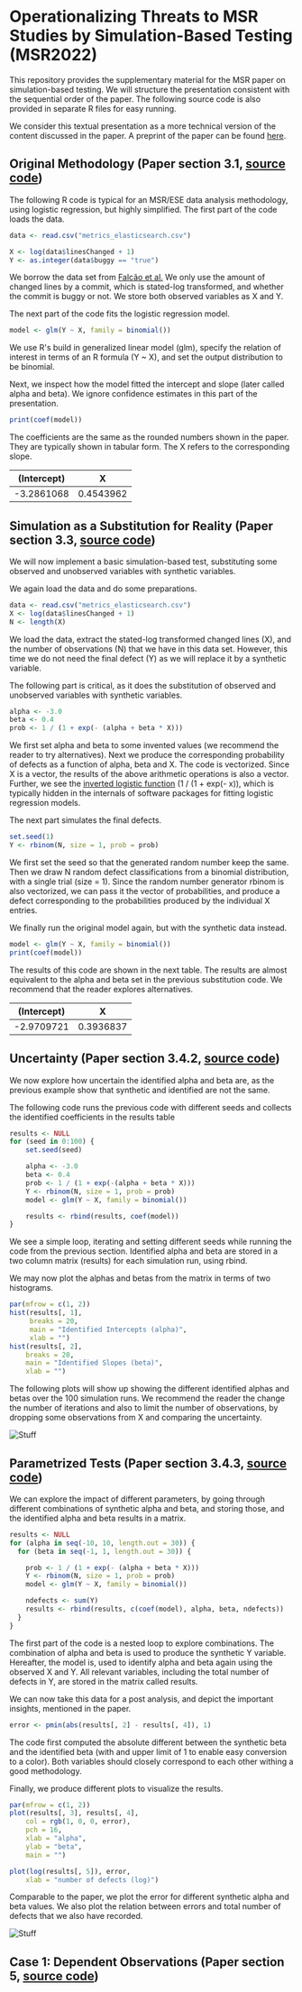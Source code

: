 # Operationalizing Threats to MSR Studies by Simulation-Based Testing (MSR2022)

This repository provides the supplementary material for the
MSR paper on simulation-based testing. We will structure the
presentation consistent with the sequential order of the
paper. The following source code is also provided in separate
R files for easy running.

We consider this textual presentation as a more technical
version of the content discussed in the paper. A preprint of the
paper can be found [here](paper.pdf).

## Original Methodology (Paper section 3.1, [source code](nutshell_a.R))
The following R code is typical for an MSR/ESE data analysis
methodology, using logistic regression, but highly simplified. The first part of the code loads the data.
```R
data <- read.csv("metrics_elasticsearch.csv")

X <- log(data$linesChanged + 1)
Y <- as.integer(data$buggy == "true")
```
We borrow the data set from [Falcão et al.](https://github.com/filipefalcaos/saner-2020) We only use the amount of changed lines by a commit, which is stated-log transformed, and whether the commit is buggy or not. We store both observed variables as X and Y.

The next part of the code fits the logistic regression model.
```R
model <- glm(Y ~ X, family = binomial())
```
We use R's build in generalized linear model (glm), specify the relation of interest in terms of an R formula (Y ~ X), and set the output distribution to be binomial.

Next, we inspect how the model fitted the intercept and slope (later called alpha and beta). We ignore confidence estimates in this part of the presentation.
```R
print(coef(model))
```
The coefficients are the same as the rounded numbers shown in
the paper. They are typically shown in tabular form. The X refers to the corresponding slope.

| (Intercept)   |  X            |
| ------------- |:-------------:|
| -3.2861068    | 0.4543962     |

## Simulation as a Substitution for Reality (Paper section 3.3, [source code](nutshell_b.R))
We will now implement a basic simulation-based 
test, substituting some observed and unobserved
variables with synthetic variables.

We again load the data and do some preparations.
```R
data <- read.csv("metrics_elasticsearch.csv")
X <- log(data$linesChanged + 1)
N <- length(X)
```
We load the data, extract the stated-log transformed changed lines (X), and the number of observations (N) that we have in this data set. However, this time we do not need the final defect (Y) as we will replace it by a synthetic variable.

The following part is critical, as it does the substitution of
observed and unobserved variables with synthetic variables.
```R
alpha <- -3.0
beta <- 0.4
prob <- 1 / (1 + exp(- (alpha + beta * X)))
```
We first set alpha and beta to some invented values (we 
recommend the reader to try alternatives). Next we produce
the corresponding probability of defects as a function of alpha, beta and X. The code is vectorized. Since X is a vector, the results of the above arithmetic operations is also a vector. Further, we see the [inverted logistic function](https://en.wikipedia.org/wiki/Logit) (1 / (1 + exp(- x)), which is typically hidden in the internals of software packages for fitting logistic regression models.

The next part simulates the final defects.

```R
set.seed(1)
Y <- rbinom(N, size = 1, prob = prob)
```
We first set the seed so that the generated random number keep the same. Then we draw N random defect classifications
from a binomial distribution, with a single trial (size = 1). Since the
random number generator rbinom is also vectorized, we can pass it the vector of probabilities, and produce a defect
corresponding to the probabilities produced by the individual X entries.

We finally run the original model again, but with the synthetic data instead.
```R
model <- glm(Y ~ X, family = binomial())
print(coef(model))
```
The results of this code are shown in the next table.
The results are almost equivalent to the alpha and beta set 
in the previous substitution code. We recommend that the
reader explores alternatives.

| (Intercept)   |  X            |
| ------------- |:-------------:|
|  -2.9709721   | 0.3936837     |

## Uncertainty (Paper section 3.4.2, [source code](nutshell_uncertainty.R))

We now explore how uncertain the identified alpha and
beta are, as the previous example show that synthetic
and identified are not the same.

The following code runs the previous code with different
seeds and collects the identified coefficients in the results table
```R
results <- NULL
for (seed in 0:100) {
    set.seed(seed)

    alpha <- -3.0
    beta <- 0.4
    prob <- 1 / (1 + exp(-(alpha + beta * X)))
    Y <- rbinom(N, size = 1, prob = prob)
    model <- glm(Y ~ X, family = binomial())

    results <- rbind(results, coef(model))
}
```
We see a simple loop, iterating and setting different seeds while
running the code from the previous section.
Identified alpha
and beta are stored in a two column matrix (results) for each simulation run, using rbind.

We may now plot the alphas and betas from the matrix in terms of two histograms.
```R
par(mfrow = c(1, 2))
hist(results[, 1], 
     breaks = 20, 
     main = "Identified Intercepts (alpha)", 
     xlab = "")
hist(results[, 2], 
    breaks = 20, 
    main = "Identified Slopes (beta)", 
    xlab = "")
```
The following plots will show up showing the different identified alphas and betas over the 100 simulation runs.
We recommend the reader the change the number of iterations and also to limit the number of observations, by dropping some observations from X and comparing the uncertainty.

![Stuff](figures/uncertainty.png)

## Parametrized Tests (Paper section 3.4.3, [source code](nutshell_parameters.R))

We can explore the impact of different parameters,
by going through different combinations of synthetic alpha and beta, and storing those, and the identified alpha and beta results in a matrix.
```R
results <- NULL
for (alpha in seq(-10, 10, length.out = 30)) {
  for (beta in seq(-1, 1, length.out = 30)) {

    prob <- 1 / (1 + exp(- (alpha + beta * X)))
    Y <- rbinom(N, size = 1, prob = prob)
    model <- glm(Y ~ X, family = binomial())

    ndefects <- sum(Y)
    results <- rbind(results, c(coef(model), alpha, beta, ndefects))
  }
}
```
The first part of the code is a nested loop to explore
combinations. The combination of alpha and beta is used to
produce the synthetic Y variable. Hereafter, the model is,
used to identify alpha and beta again using the observed
X and Y. All relevant variables, including the total number
of defects in Y, are stored in the matrix called results.

We can now take this data for a post analysis, and depict
the important insights, mentioned in the paper.
```R
error <- pmin(abs(results[, 2] - results[, 4]), 1)
```
The code first computed the absolute different between
the synthetic beta and the identified beta (with and upper
limit of 1 to enable easy conversion to a color). 
Both variables should closely correspond to each other withing a good methodology.

Finally, we produce different plots to visualize the results.
```R
par(mfrow = c(1, 2))
plot(results[, 3], results[, 4],
    col = rgb(1, 0, 0, error),
    pch = 16,
    xlab = "alpha",
    ylab = "beta",
    main = "")

plot(log(results[, 5]), error, 
    xlab = "number of defects (log)")
```
Comparable to the paper, we plot the error for different
synthetic alpha and beta values. We also plot the relation
between errors and total number of defects that we also have 
recorded.

![Stuff](figures/parameters.png)

## Case 1: Dependent Observations (Paper section 5, [source code](dependent.R))

